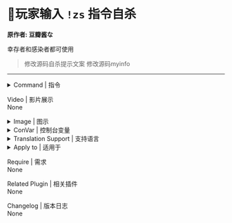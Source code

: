 # 📌玩家输入 `!zs` 指令自杀

**原作者: 豆瓣酱な**

幸存者和感染者都可使用

> 修改源码自杀提示文案
> 修改源码myinfo
---
<details><summary>Command | 指令</summary>

|指令|功能|权限|
|-|-|-|
|`!zs` \ `!kill`|快速清空血条, 转生异世界|Console|
</details>

Video | 影片展示
<br>None

<details><summary>Image | 图示</summary>

![l4d2_player_suicide.smx](imgs/01.png)
</details>

<details><summary>ConVar | 控制台变量</summary>

cfg/sourcemod/l4d2_player_suicide.cfg
```sourcepawn
// 启用玩家自杀指令. 0=禁用, 1=只限倒地或挂边的生还者, 2=无条件使用
// Default: "1"
l4d2_player_suicide "2"

// 设置开局提示自杀指令的延迟显示时间/秒. 0=禁用
// Default: "7"
l4d2_suicide_start_tips "0"
```
</details>

<details><summary>Translation Support | 支持语言</summary>

```
简体中文
```
</details>

<details><summary>Apply to | 适用于</summary>

```php
L4D2
```
</details>

Require | 需求
<br>None

Related Plugin | 相关插件
<br>None

Changelog | 版本日志
<br>None